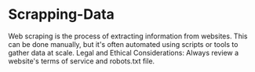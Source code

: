 # Scrapping-Data
Web scraping is the process of extracting information from websites. This can be done manually, but it's often automated using scripts or tools to gather data at scale.
Legal and Ethical Considerations:
Always review a website's terms of service and robots.txt file.
